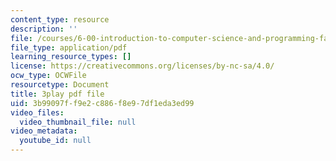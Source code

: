 ```yaml
---
content_type: resource
description: ''
file: /courses/6-00-introduction-to-computer-science-and-programming-fall-2008/3b99097ff9e2c886f8e97df1eda3ed99_IZaAUwW7OsU.pdf
file_type: application/pdf
learning_resource_types: []
license: https://creativecommons.org/licenses/by-nc-sa/4.0/
ocw_type: OCWFile
resourcetype: Document
title: 3play pdf file
uid: 3b99097f-f9e2-c886-f8e9-7df1eda3ed99
video_files:
  video_thumbnail_file: null
video_metadata:
  youtube_id: null
---
```

